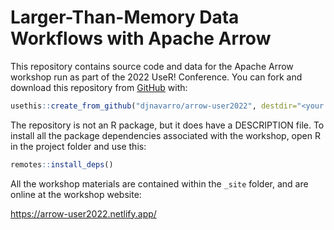 
# Larger-Than-Memory Data Workflows with Apache Arrow

<!-- badges: start -->
<!-- badges: end -->

This repository contains source code and data for the Apache Arrow workshop run as part of the 2022 UseR! Conference. You can fork and download this repository from [GitHub](https://github.com/) with:

``` r
usethis::create_from_github("djnavarro/arrow-user2022", destdir="<your chosen path>")
```

The repository is not an R package, but it does have a DESCRIPTION file. To install all the package dependencies associated with the workshop, open R in the project folder and use this:

``` r
remotes::install_deps()
```

All the workshop materials are contained within the `_site` folder, and are online at the workshop website:

https://arrow-user2022.netlify.app/

